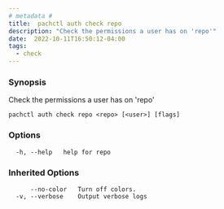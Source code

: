 ```yaml
---
# metadata # 
title:  pachctl auth check repo
description: "Check the permissions a user has on 'repo'"
date:  2022-10-11T16:50:12-04:00
tags:
  - check
---
```


### Synopsis

Check the permissions a user has on 'repo'

```
pachctl auth check repo <repo> [<user>] [flags]
```

### Options

```
  -h, --help   help for repo
```

### Inherited Options

```
      --no-color   Turn off colors.
  -v, --verbose    Output verbose logs
```

